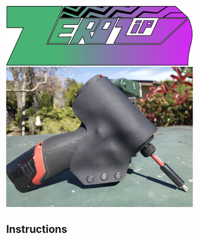 <div align="center">
  <kbd>
    <img src="../../zerozip_logo_final.svg" />
  </kbd>
</div>
<div align="center">
  <kbd>
    <img src=".././images/IMG_2704.jpg" />
  </kbd>
</div>

# Instructions

